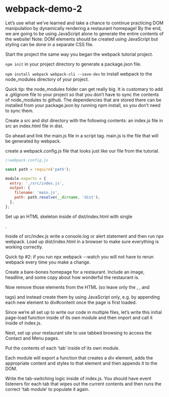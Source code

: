 # webpack-demo-2

Let’s use what we’ve learned and take a chance to continue practicing DOM manipulation by dynamically rendering a restaurant homepage! By the end, we are going to be using JavaScript alone to generate the entire contents of the website!
Note: DOM elements should be created using JavaScript but styling can be done in a separate CSS file.

Start the project the same way you began the webpack tutorial project.

`npm init` in your project directory to generate a package.json file.

`npm install webpack webpack-cli --save-dev` to install webpack to the node_modules directory of your project.

Quick tip: the node_modules folder can get really big. It is customary to add a .gitignore file to your project so that you don’t have to sync the contents of node_modules to github. The dependencies that are stored there can be installed from your package.json by running npm install, so you don’t need to sync them.

Create a src and dist directory with the following contents:
an index.js file in src
an index.html file in dist. 

Go ahead and link the main.js file in a script tag. main.js is the file that will be generated by webpack.

create a webpack.config.js file that looks just like our file from the tutorial.
```js
//webpack.config.js

const path = require('path');

module.exports = {
  entry: './src/index.js',
  output: {
    filename: 'main.js',
    path: path.resolve(__dirname, 'dist'),
  },
};
```

Set up an HTML skeleton inside of dist/index.html with single <div id="content">.

Inside of src/index.js write a console.log or alert statement and then run npx webpack. Load up dist/index.html in a browser to make sure everything is working correctly.

Quick tip #2: if you run npx webpack --watch you will not have to rerun webpack every time you make a change.

Create a bare-bones homepage for a restaurant. Include an image, headline, and some copy about how wonderful the restaurant is.

Now remove those elements from the HTML (so leave only the <html>, <body>, and <div id="content"> tags) and instead create them by using JavaScript only, e.g. by appending each new element to div#content once the page is first loaded.

Since we’re all set up to write our code in multiple files, let’s write this initial page-load function inside of its own module and then import and call it inside of index.js.

Next, set up your restaurant site to use tabbed browsing to access the Contact and Menu pages.

Put the contents of each ‘tab’ inside of its own module.

Each module will export a function that creates a div element, adds the appropriate content and styles to that element and then appends it to the DOM.

Write the tab-switching logic inside of index.js. You should have event listeners for each tab that wipes out the current contents and then runs the correct ‘tab module’ to populate it again.